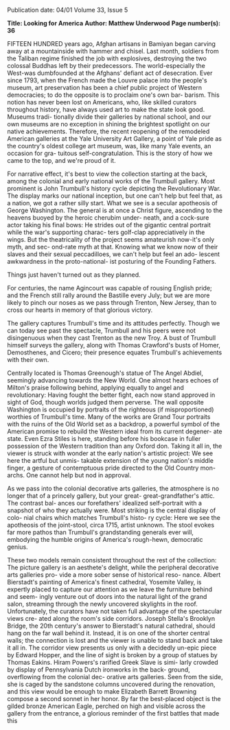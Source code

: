 Publication date: 04/01
Volume 33, Issue 5

**Title: Looking for America**
**Author: Matthew Underwood**
**Page number(s): 36**

FIFTEEN HUNDRED years ago, Afghan artisans 
in Bamiyan began carving away at a 
mountainside with hammer and chisel. 
Last month, soldiers from the Taliban 
regime finished the job with explosives, 
destroying the two colossal Buddhas left by 
their predecessors. The world-especially 
the West-was dumbfounded at the 
Afghans' defiant act of desecration. Ever 
since 1793, when the French made the 
Louvre palace into the people's museum, 
art preservation has been a chief public 
project of Western democracies; to do the 
opposite is to proclaim one's own bar-
barism. This notion has never been lost on 
Americans, who, like skilled curators 
throughout history, have always used art to 
make the state look good. Museums tradi-
tionally divide their galleries by national 
school, and our own museums are no 
exception in shining the brightest spotlight 
on our native achievements. Therefore, the 
recent reopening of the remodeled 
American galleries at the Yale University 
Art Gallery, a point of Yale pride as the 
country's oldest college art museum, was, 
like many Yale events, an occasion for gra-
tuitous self-congratulation. This is the 
story of how we came to the top, and we're 
proud of it. 

For narrative effect, it's best to view 
the collection starting at the back, among 
the colonial and early national works of the 
Trumbull gallery. Most prominent is John 
Trumbull's history cycle depicting the 
Revolutionary War. The display marks our 
national inception, but one can't help but 
feel that, as a nation, we got a rather silly 
start. What we see is a secular apotheosis of 
George Washington. The general is at once 
a Christ figure, ascending to the heavens 
buoyed by the heroic cherubim under-
neath, and a cock-sure actor taking his final 
bows: He strides out of the gigantic central 
portrait while the war's supporting charac-
ters golf-clap appreciatively in the wings. 
But the theatricality of the project seems 
amateurish now-it's only myth, and sec-
ond-rate myth at that. Knowing what we 
know now of their slaves and their sexual 
peccadilloes, we can't help but feel an ado-
lescent awkwardness in the proto-national-
ist posturing of the Founding Fathers. 

Things just haven't turned out as they 
planned. 

For 
centuries, 
the 
name 
Agincourt was capable of rousing English 
pride; and the French still rally around the 
Bastille every July; but we are more likely to 
pinch our noses as we pass through 
Trenton, New Jersey, than to cross our 
hearts in memory of that glorious victory. 

The gallery captures Trumbull's time 
and its attitudes perfectly. Though we can 
today see past the spectacle, Trumbull and 
his peers were not disingenuous when they 
cast Trenton as the new Troy. A bust of 
Trumbull himself surveys the gallery, along 
with Thomas Crawford's busts of Homer, 
Demosthenes, and Cicero; their presence 
equates Trumbull's achievements with their 
own. 

Centrally 
located 
is 
Thomas 
Greenough's statue of The Angel Abdiel, 
seemingly advancing towards the New 
World. One almost hears echoes of 
Milton's praise following behind, applying 
equally to angel and revolutionary: Having 
fought the better fight, each now stand 
approved in sight of God, though worlds 
judged them perverse. The wall opposite 
Washington is occupied by portraits of the 
righteous (if misproportioned) worthies of 
Trumbull's time. Many of the works are 
Grand Tour portraits with the ruins of the 
Old World set as a backdrop, a powerful 
symbol of the American promise to rebuild 
the Western ideal from its current degener-
ate state. Even Ezra Stiles is here, standing 
before his bookcase in fuller possession of 
the Western tradition than any Oxford 
don. Taking it all in, the viewer is struck 
with wonder at the early nation's artistic 
project: We see here the artful but unmis-
takable extension of the young nation's 
middle finger, a gesture of contemptuous 
pride directed to the Old Country mon-
archs. One cannot help but nod in 
approval. 

As we pass into the colonial decorative 
arts galleries, the atmosphere is no longer 
that of a princely gallery, but your great-
great-grandfather's attic. The contrast bal-
ances our forefathers' idealized self-portrait 
with a snapshot of who they actually were. 
Most striking is the central display of colo-
nial chairs which matches Trumbull's histo-
ry cycle: Here we see the apotheosis of the 
joint-stool, circa 1715, artist unknown. The 
stool evokes far more pathos than 
Trumbull's grandstanding generals ever 
will, embodying the humble origins of 
America's rough-hewn, democratic genius. 

These two models remain consistent 
throughout the rest of the collection: The 
picture gallery is an aesthete's delight, while 
the peripheral decorative arts galleries pro-
vide a more sober sense of historical reso-
nance. Albert Bierstadt's painting of 
America's finest cathedral, Yosemite Valley, 
is expertly placed to capture our attention 
as we leave the furniture behind and seem-
ingly venture out of doors into the natural 
light of the grand salon, streaming through 
the newly uncovered skylights in the roof. 
Unfortunately, the curators have not taken 
full advantage of the spectacular views cre-
ated along the room's side corridors. Joseph 
Stella's Brooklyn Bridge, the 20th century's 
answer to Bierstadt's natural cathedral, 
should hang on the far wall behind it. 
Instead, it is on one of the shorter central 
walls; the connection is lost and the viewer 
is unable to stand back and take it all in. 
The corridor view presents us only with a 
decidedly un-epic piece by Edward 
Hopper, and the line of sight is broken by 
a group of statues by Thomas Eakins. 
Hiram Powers's rarified Greek Slave is simi-
larly 
crowded 
by 
display 
of 
Pennsylvania Dutch ironworks in the back-
ground, overflowing from the colonial dec-
orative arts galleries. Seen from the side, 
she is caged by the sandstone columns 
uncovered during the renovation, and this 
view would be enough to make Elizabeth 
Barrett Browning compose a second sonnet 
in her honor. By far the best-placed object 
is the gilded bronze American Eagle, 
perched on high and visible across the 
gallery from the entrance, a glorious 
reminder of the first battles that made this